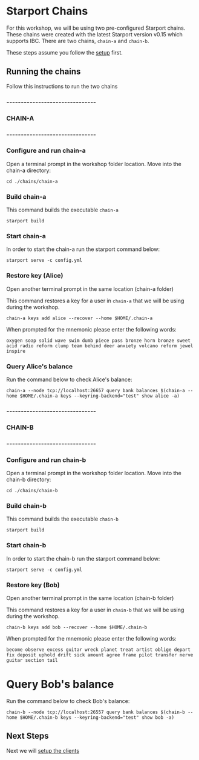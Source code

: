 # Starport Chains

For this workshop, we will be using two pre-configured Starport chains. These chains were created with the latest Starport version v0.15 which supports IBC. There are two chains, `chain-a` and `chain-b`.

These steps assume you follow the [setup](./setup.md) first.

## Running the chains

Follow this instructions to run the two chains

### -------------------------------
### CHAIN-A
### -------------------------------

### Configure and run chain-a

Open a terminal prompt in the workshop folder location. Move into the chain-a directory:

```
cd ./chains/chain-a
```

### Build chain-a

This command builds the executable `chain-a`

```
starport build
```

### Start chain-a

In order to start the chain-a run the starport command below:

```
starport serve -c config.yml
```

### Restore key (Alice)

Open another terminal prompt in the same location (chain-a folder)

This command restores a key for a user in `chain-a` that we will be using during the workshop.

```
chain-a keys add alice --recover --home $HOME/.chain-a
```

When prompted for the mnemonic please enter the following words:

```
oxygen soap solid wave swim dumb piece pass bronze horn bronze sweet acid radio reform clump team behind deer anxiety volcano reform jewel inspire
```

### Query Alice's balance

Run the command below to check Alice's balance:

```
chain-a --node tcp://localhost:26657 query bank balances $(chain-a --home $HOME/.chain-a keys --keyring-backend="test" show alice -a)
```

### -------------------------------
### CHAIN-B
### -------------------------------

### Configure and run chain-b

Open a terminal prompt in the workshop folder location. Move into the chain-b directory:

```
cd ./chains/chain-b
```

### Build chain-b

This command builds the executable `chain-b`

```
starport build
```

### Start chain-b

In order to start the chain-b run the starport command below:

```
starport serve -c config.yml
```
 
### Restore key (Bob)

Open another terminal prompt in the same location (chain-b folder)

This command restores a key for a user in `chain-b` that we will be using during the workshop.

```
chain-b keys add bob --recover --home $HOME/.chain-b
```

When prompted for the mnemonic please enter the following words:

```
become observe excess guitar wreck planet treat artist oblige depart fix deposit uphold drift sick amount agree frame pilot transfer nerve guitar section tail
```

# Query Bob's balance

Run the command below to check Bob's balance:

```
chain-b --node tcp://localhost:26557 query bank balances $(chain-b --home $HOME/.chain-b keys --keyring-backend="test" show bob -a)
```

## Next Steps

Next we will [setup the clients](./clients.md)